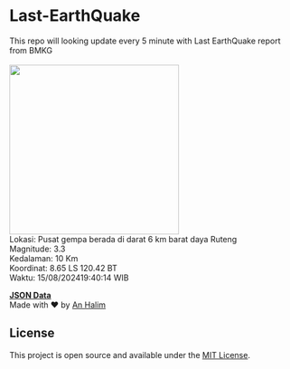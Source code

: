 # Last-EarthQuake
This repo will looking update every 5 minute with Last EarthQuake report from BMKG
<br>
<br>
<img src="https://static.bmkg.go.id/20240815194014.mmi.jpg" width="300"/>
<br>
Lokasi: Pusat gempa berada di darat 6 km barat daya Ruteng <br>
Magnitude: 3.3 <br>
Kedalaman: 10 Km <br>
Koordinat: 8.65 LS 120.42 BT <br>
Waktu: 15/08/202419:40:14 WIB <br>

<a href="./data/data.json">**JSON Data**</a>
<br>
Made with ❤️ by <a href="https://github.com/an-halim">An Halim</a>
## License

This project is open source and available under the [MIT License](LICENSE).
